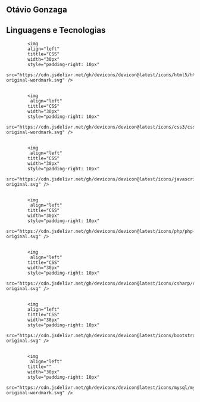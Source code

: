 ## Otávio Gonzaga

## Linguagens e Tecnologias

          
            <img
            align="left"
            tittle="CSS"
            width="30px"
            style="padding-right: 10px"
            src="https://cdn.jsdelivr.net/gh/devicons/devicon@latest/icons/html5/html5-original-wordmark.svg" />

            
            <img
             align="left"
            tittle="CSS"
            width="30px"
            style="padding-right: 10px"
            src="https://cdn.jsdelivr.net/gh/devicons/devicon@latest/icons/css3/css3-original-wordmark.svg" />

            
            <img
             align="left"
            tittle="CSS"
            width="30px"
            style="padding-right: 10px"
            src="https://cdn.jsdelivr.net/gh/devicons/devicon@latest/icons/javascript/javascript-original.svg" />

            
            <img
             align="left"
            tittle="CSS"
            width="30px"
            style="padding-right: 10px"
            src="https://cdn.jsdelivr.net/gh/devicons/devicon@latest/icons/php/php-original.svg" />

            
            <img
             align="left"
            tittle="CSS"
            width="30px"
            style="padding-right: 10px"
            src="https://cdn.jsdelivr.net/gh/devicons/devicon@latest/icons/csharp/csharp-original.svg" />
          
          
            <img
            align="left"
            tittle="CSS"
            width="30px"
            style="padding-right: 10px"
            src="https://cdn.jsdelivr.net/gh/devicons/devicon@latest/icons/bootstrap/bootstrap-original.svg" />
          
          
            <img 
             align="left"
            tittle=""
            width="30px"
            style="padding-right: 10px"
            src="https://cdn.jsdelivr.net/gh/devicons/devicon@latest/icons/mysql/mysql-original-wordmark.svg" />
          
          
          
